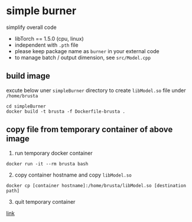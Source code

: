 # simple burner
simplify overall code
+ libTorch == 1.5.0 (cpu, linux)
+ independent with `.pth` file
+ please keep package name as `burner` in your external code
+ to manage batch / output dimension, see `src/Model.cpp`

## build image
excute below uner `simpleBurner` directory to create `libModel.so` file under `/home/brusta`
```
cd simpleBurner
docker build -t brusta -f Dockerfile-brusta .
```

## copy file from temporary container of above image
1. run temporary docker container
```
docker run -it --rm brusta bash
```
2. copy container hostname and copy `libModel.so`
```
docker cp [container hostname]:/home/brusta/libModel.so [destination path]
```
3. quit temporary container

[link](https://www.youtube.com/watch?v=KtujZdV3G1E)
